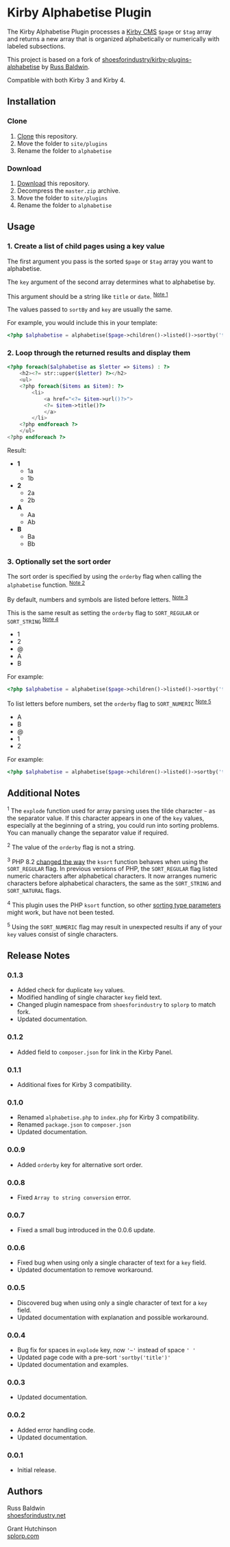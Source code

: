 # Kirby Alphabetise Plugin

The Kirby Alphabetise Plugin processes a [Kirby CMS](http://getkirby.com/) `$page` or `$tag` array and returns a new array that is organized alphabetically or numerically with labeled subsections.

This project is based on a fork of [shoesforindustry/kirby-plugins-alphabetise](https://github.com/shoesforindustry/kirby-plugins-alphabetise) by [Russ Baldwin](https://shoesforindustry.net/).

Compatible with both Kirby 3 and Kirby 4.


## Installation

### Clone

1. [Clone](https://github.com/splorp/kirby-alphabetise.git) this repository.
2. Move the folder to `site/plugins`
3. Rename the folder to `alphabetise`

### Download
 
1. [Download](https://github.com/splorp/kirby-alphabetise/archive/refs/heads/master.zip) this repository.
2. Decompress the `master.zip` archive.
3. Move the folder to `site/plugins`
4. Rename the folder to `alphabetise`


## Usage

### 1. Create a list of child pages using a key value

The first argument you pass is the sorted `$page` or `$tag` array you want to alphabetise.

The `key` argument of the second array determines what to alphabetise by.

This argument should be a string like `title` or `date`. <sup>[Note 1](#info_1)</sup>

The values passed to `sortBy` and `key` are usually the same.

For example, you would include this in your template:

```php
<?php $alphabetise = alphabetise($page->children()->listed()->sortby('title'), array('key' => 'title')); ?>
```

### 2. Loop through the returned results and display them

```php
<?php foreach($alphabetise as $letter => $items) : ?>
    <h2><?= str::upper($letter) ?></h2>
    <ul>
    <?php foreach($items as $item): ?>
        <li>
            <a href="<?= $item->url()?>">
            <?= $item->title()?>
            </a>
        </li>
    <?php endforeach ?>
    </ul>
<?php endforeach ?>
```

Result:

+ **1**
  + 1a
  + 1b
+ **2**
  + 2a
  + 2b
+ **A**
  + Aa
  + Ab
+ **B**
  + Ba
  + Bb

### 3. Optionally set the sort order

The sort order is specified by using the `orderby` flag when calling the `alphabetise` function. <sup>[Note 2](#info_2)</sup>

By default, numbers and symbols are listed before letters. <sup>[Note 3](#info_3)</sup>

This is the same result as setting the `orderby` flag to `SORT_REGULAR` or `SORT_STRING` <sup>[Note 4](#info_4)</sup>

+ 1
+ 2
+ @
+ A
+ B

For example:

```php
<?php $alphabetise = alphabetise($page->children()->listed()->sortby('title'), array('key' => 'title', 'orderby'=>SORT_REGULAR));?>
```

To list letters before numbers, set the `orderby` flag to `SORT_NUMERIC` <sup>[Note 5](#info_5)</sup>

+ A
+ B
+ @
+ 1
+ 2

For example:

```php
<?php $alphabetise = alphabetise($page->children()->listed()->sortby('title'), array('key' => 'title', 'orderby'=>SORT_NUMERIC));?>
```

## Additional Notes

<sup id="info_1">1</sup> The `explode` function used for array parsing uses the tilde character `~` as the separator value. If this character appears in one of the `key` values, especially at the beginning of a string, you could run into sorting problems. You can manually change the separator value if required.

<sup id="info_2">2</sup> The value of the `orderby` flag is not a string.

<sup id="info_3">3</sup> PHP 8.2 [changed the way](https://php.watch/versions/8.2/ksort-SORT_REGULAR-order-changes) the `ksort` function behaves when using the `SORT_REGULAR` flag. In previous versions of PHP, the `SORT_REGULAR` flag listed numeric characters after alphabetical characters. It now arranges numeric characters before alphabetical characters, the same as the `SORT_STRING` and `SORT_NATURAL` flags.

<sup id="info_4">4</sup> This plugin uses the PHP `ksort` function, so other [sorting type parameters](https://www.php.net/manual/en/function.ksort.php) might work, but have not been tested.

<sup id="info_5">5</sup> Using the `SORT_NUMERIC` flag may result in unexpected results if any of your `key` values consist of single characters.


## Release Notes

### 0.1.3
+ Added check for duplicate `key` values.
+ Modified handling of single character `key` field text.
+ Changed plugin namespace from `shoesforindustry` to `splorp` to match fork.
+ Updated documentation.

### 0.1.2
+ Added field to `composer.json` for link in the Kirby Panel.

### 0.1.1
+ Additional fixes for Kirby 3 compatibility.

### 0.1.0
+ Renamed `alphabetise.php` to `index.php` for Kirby 3 compatibility.
+ Renamed `package.json` to `composer.json`
+ Updated documentation.

### 0.0.9
+ Added `orderby` key for alternative sort order.

### 0.0.8
+ Fixed `Array to string conversion` error.

### 0.0.7
+ Fixed a small bug introduced in the 0.0.6 update.

### 0.0.6
+ Fixed bug when using only a single character of text for a `key` field.
+ Updated documentation to remove workaround.

### 0.0.5
+ Discovered bug when using only a single character of text for a `key` field.
+ Updated documentation with explanation and possible workaround.

### 0.0.4
+ Bug fix for spaces in `explode` key, now `'~'` instead of space `' '`
+ Updated page code with a pre-sort `'sortby('title')'`
+ Updated documentation and examples.

### 0.0.3
+ Updated documentation.

### 0.0.2
+ Added error handling code.
+ Updated documentation.

### 0.0.1
+ Initial release.

## Authors

Russ Baldwin\
[shoesforindustry.net](https://shoesforindustry.net/)

Grant Hutchinson\
[splorp.com](https://splorp.com/)
